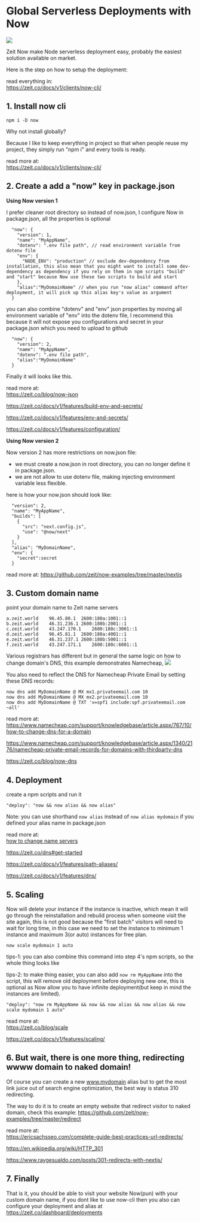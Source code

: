 # Global Serverless Deployments with Now

![](./img/Now.png)

Zeit Now make Node serverless deployment easy, probably the easiest solution available on market.

Here is the step on how to setup the deployment:

read everything in:  
https://zeit.co/docs/v1/clients/now-cli/

## 1. Install now cli

```
npm i -D now
```

Why not install globally?

Because I like to keep everything in project so that when people reuse my project, they simply run "npm i" and every tools is ready.

read more at:  
https://zeit.co/docs/v1/clients/now-cli/

## 2. Create a add a "now" key in package.json

**Using Now version 1**

I prefer cleaner root directory so instead of now.json, I configure Now in package.json, all the properties is optional

```
  "now": {
    "version": 1,
    "name": "MyAppName",
    "dotenv": ".env file path", // read environment variable from dotenv file
    "env": {
      "NODE_ENV": "production" // exclude dev-dependency from installation, this also mean that you might want to install some dev-dependency as dependency if you rely on them in npm scripts "build" and "start" because Now use these two scripts to build and start
    },
    "alias":"MyDomainName" // when you run "now alias" command after deployment, it will pick up this alias key's value as argument
  }
```

you can also combine "dotenv" and "env" json properties by moving all environment variable of "env" into the dotenv file, I recommend this because it will not expose you configurations and secret in your package.json which you need to upload to github

```
  "now": {
    "version": 2,
    "name": "MyAppName",
    "dotenv": ".env file path",
    "alias":"MyDomainName"
  }
```

Finally it will looks like this.

read more at:  
https://zeit.co/blog/now-json

https://zeit.co/docs/v1/features/build-env-and-secrets/

https://zeit.co/docs/v1/features/env-and-secrets/

https://zeit.co/docs/v1/features/configuration/

**Using Now version 2**

Now version 2 has more restrictions on now.json file:

-   we must create a now.json in root directory, you can no longer define it in package.json.
-   we are not allow to use dotenv file, making injecting environment variable less flexible.

here is how your now.json should look like:

```
  "version": 2,
  "name": "MyAppName",
  "builds": [
    {
      "src": "next.config.js",
      "use": "@now/next"
    }
  ],
  "alias": "MyDomainName",
  "env": {
    "secret":secret
  }
```

read more at:
https://github.com/zeit/now-examples/tree/master/nextjs

## 3. Custom domain name

point your domain name to Zeit name servers

```
a.zeit.world	96.45.80.1	2600:180a:1001::1
b.zeit.world	46.31.236.1	2600:180b:2001::1
c.zeit.world	43.247.170.1	2600:180c:3001::1
d.zeit.world	96.45.81.1	2600:180a:4001::1
e.zeit.world	46.31.237.1	2600:180b:5001::1
f.zeit.world	43.247.171.1	2600:180c:6001::1
```

Various registrars has different but in general the same logic on how to change domain's DNS, this example demonstrates Namecheap,
![](./img/CustomeDNS.png)

You also need to reflect the DNS for Namecheap Private Email by setting these DNS records:

```
now dns add MyDomainName @ MX mx1.privateemail.com 10
now dns add MyDomainName @ MX mx2.privateemail.com 10
now dns add MyDomainName @ TXT 'v=spf1 include:spf.privateemail.com ~all'
```

read more at:  
https://www.namecheap.com/support/knowledgebase/article.aspx/767/10/how-to-change-dns-for-a-domain

https://www.namecheap.com/support/knowledgebase/article.aspx/1340/2176/namecheap-private-email-records-for-domains-with-thirdparty-dns

https://zeit.co/blog/now-dns

## 4. Deployment

create a npm scripts and run it

```
"deploy": "now && now alias && now alias"
```

Note: you can use shorthand `now alias` instead of `now alias mydomain` if you defined your alias name in package.json

read more at:  
[how to change name servers](https://www.youtube.com/watch?v=wNqsPau-cyE)

https://zeit.co/dns#get-started

https://zeit.co/docs/v1/features/path-aliases/

https://zeit.co/docs/v1/features/dns/

## 5. Scaling

Now will delete your instance if the instance is inactive, which mean it will go through the reinstallation and rebuild process when someone visit the site again, this is not good because the "first batch" visitors will need to wait for long time, in this case we need to set the instance to minimum 1 instance and maximum 3(or auto) instances for free plan.

```
now scale mydomain 1 auto
```

tips-1: you can also combine this command into step 4's npm scripts, so the whole thing looks like

tips-2: to make thing easier, you can also add `now rm MyAppName` into the script, this will remove old deployment before deploying new one, this is optional as Now allow you to have infinite deployment(but keep in mind the instances are limited).

```
"deploy": "now rm MyAppName && now && now alias && now alias && now scale mydomain 1 auto"
```

read more at:  
https://zeit.co/blog/scale

https://zeit.co/docs/v1/features/scaling/

## 6. But wait, there is one more thing, redirecting wwww domain to naked domain!

Of course you can create a new www.mydomain alias but to get the most link juice out of search engine optimization, the best way is status 310 redirecting.

The way to do it is to create an empty website that redirect visitor to naked domain, check this example: https://github.com/zeit/now-examples/tree/master/redirect

read more at:  
https://ericsachsseo.com/complete-guide-best-practices-url-redirects/

https://en.wikipedia.org/wiki/HTTP_301

https://www.raygesualdo.com/posts/301-redirects-with-nextjs/

## 7. Finally

That is it, you should be able to visit your website Now(pun) with your custom domain name, if you dont like to use now-cli then you also can configure your deployment and alias at https://zeit.co/dashboard/deployments
